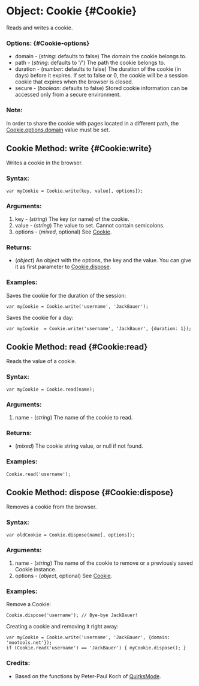 Object: Cookie {#Cookie}
========================

Reads and writes a cookie.

### Options: {#Cookie-options}

* domain   - (*string*: defaults to false) The domain the cookie belongs to.
* path     - (*string*: defaults to '/') The path the cookie belongs to.
* duration - (*number*: defaults to false) The duration of the cookie (in days) before it expires. If set to false or 0, the cookie will be a session cookie that expires when the browser is closed.
* secure   - (*boolean*: defaults to false) Stored cookie information can be accessed only from a secure environment.

### Note:

In order to share the cookie with pages located in a different path, the [Cookie.options.domain][] value must be set.

Cookie Method: write {#Cookie:write}
--------------------------------

Writes a cookie in the browser.

### Syntax:

	var myCookie = Cookie.write(key, value[, options]);

### Arguments:

1. key     - (*string*) The key (or name) of the cookie.
2. value   - (*string*) The value to set. Cannot contain semicolons.
3. options - (*mixed*, optional) See [Cookie][].

### Returns:

* (*object*) An object with the options, the key and the value. You can give it as first parameter to [Cookie.dispose][].

### Examples:

Saves the cookie for the duration of the session:

	var myCookie = Cookie.write('username', 'JackBauer');

Saves the cookie for a day:

	var myCookie  = Cookie.write('username', 'JackBauer', {duration: 1});



Cookie Method: read {#Cookie:read}
--------------------------------

Reads the value of a cookie.

### Syntax:

	var myCookie = Cookie.read(name);

### Arguments:

1. name - (*string*) The name of the cookie to read.

### Returns:

* (*mixed*) The cookie string value, or null if not found.

### Examples:

	Cookie.read('username');



Cookie Method: dispose {#Cookie:dispose}
--------------------------------------

Removes a cookie from the browser.

### Syntax:

	var oldCookie = Cookie.dispose(name[, options]);

### Arguments:

1. name  - (*string*) The name of the cookie to remove or a previously saved Cookie instance.
2. options - (*object*, optional) See [Cookie][].

### Examples:

Remove a Cookie:

	Cookie.dispose('username'); // Bye-bye JackBauer!

Creating a cookie and removing it right away:

	var myCookie = Cookie.write('username', 'JackBauer', {domain: 'mootools.net'});
	if (Cookie.read('username') == 'JackBauer') { myCookie.dispose(); }

### Credits:

- Based on the functions by Peter-Paul Koch of [QuirksMode][].

[Cookie]: #Cookie
[Cookie.options]: #Cookie-options
[Cookie.options.domain]: #Cookie-options
[Cookie.dispose]: #Cookie:dispose
[QuirksMode]: http://www.quirksmode.org
